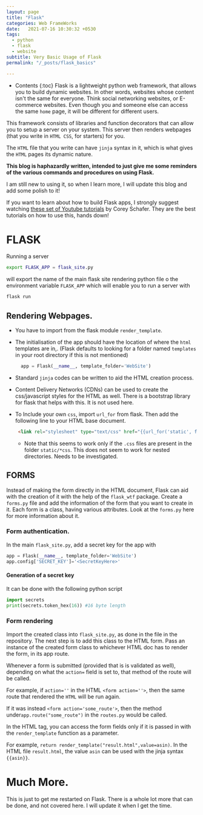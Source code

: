 ```yaml
---
layout: page
title: "Flask"
categories: Web FrameWorks
date:   2021-07-16 10:30:32 +0530
tags:
  - python
  - flask
  - website
subtitle: Very Basic Usage of Flask
permalink: "/_posts/flask_basics"

---
```


* Contents
{:toc}
Flask is a lightweight python web framework, that allows you to build dynamic websites. In other words, websites whose content isn't the same for everyone. Think social networking websites, or E-commerce websites. Even though you and someone else can access the same `home` page, it will be different for different users.

This framework consists of libraries and function decorators that can allow you to setup a server on your system. This server then renders webpages (that you write in `HTML CSS`, for starters) for you.

The `HTML` file that you write can have `jinja` syntax in it, which is what gives the `HTML` pages its dynamic nature.

**This blog is haphazardly written, intended to just give me some reminders of the various commands and procedures on using Flask.**

I am still new to using it, so when I learn more, I will update this blog and add some polish to it!

If you want to learn about how to build Flask apps, I strongly suggest watching [these set of Youtube tutorials](https://www.youtube.com/watch?v=MwZwr5Tvyxo&list=PL-osiE80TeTs4UjLw5MM6OjgkjFeUxCYH) by Corey Schafer. They are the best tutorials on how to use this, hands down!

# FLASK

Running a server

```bash
export FLASK_APP = flask_site.py
```

will export the name of the main flask site rendering python file o the environment variable `FLASK_APP` which will enable you to run a server with

```bash
flask run
```

## Rendering Webpages.

* You have to import from the flask module `render_template`.

* The initialisation of the app should have the location of where the `html` templates are in,. (Flask defaults to looking for a folder named `templates` in your root directory if this is not mentioned)

  ```python
    app = Flask(__name__, template_folder='WebSite')
  ```

* Standard `jinja` codes can be written to aid the HTML creation process.

* Content Delivery Networks (CDNs) can be used to create the css/javascript styles for the HTML as well. There is a bootstrap library for flask that helps with this. It is not used here.

* To Include your own `css`, import `url_for` from flask. Then add the following line to your HTML base document.

  ```html
   <link rel="stylesheet" type="text/css" href="{{url_for('static', filename='index.css')}}">  
  ```

  * Note that this seems to work only if the `.css` files are present in the folder `static/*css`. This does not seem to work for nested directories. Needs to be investigated.

## FORMS

Instead of making the form directly in the HTML document, Flask can aid with the creation of it with the help of the `flask_wtf` package.
Create a `forms.py` file and add the information of the form that you want to create in it. Each form is a class, having various attributes.
Look at the `forms.py` here for more information about it.

### Form authentication.

In the main `flask_site.py`, add a secret key for the app with 

``` python
app = Flask(__name__, template_folder='WebSite')
app.config['SECRET_KEY']='<SecretKeyHere>'

```

#### Generation of a secret key

It can be done with the following python script

```python
import secrets
print(secrets.token_hex(16)) #16 byte length
```

### Form rendering

Import the created class into `flask_site.py`, as done in the file in the repository.
The next step is to add this class to the HTML form. Pass an instance of the created form class to whichever HTML doc has to render the form, in its app route.

Whenever a form is submitted (provided that is is validated as well), depending on what the `action=` field is set to, that method of the route will be called. 

For example, if `action=''` in the HTML `<form action=''>`, then the same route that rendered the `HTML` will be run again.

If it was instead `<form action='some_route'>`, then the method under`app.route("some_route")` in the `routes.py` would be called.

In the HTML tag, you can access the form fields only if it is passed in with the `render_template` function as a parameter.

For example, `return render_template("result.html",value=asin)`. In the HTML file `result.html`, the value `asin` can be used with the jinja syntax `{{asin}}`.

# Much More.

This is just to get me restarted on Flask. There is a whole lot more that can be done, and not covered here. I will update it when I get the time.
